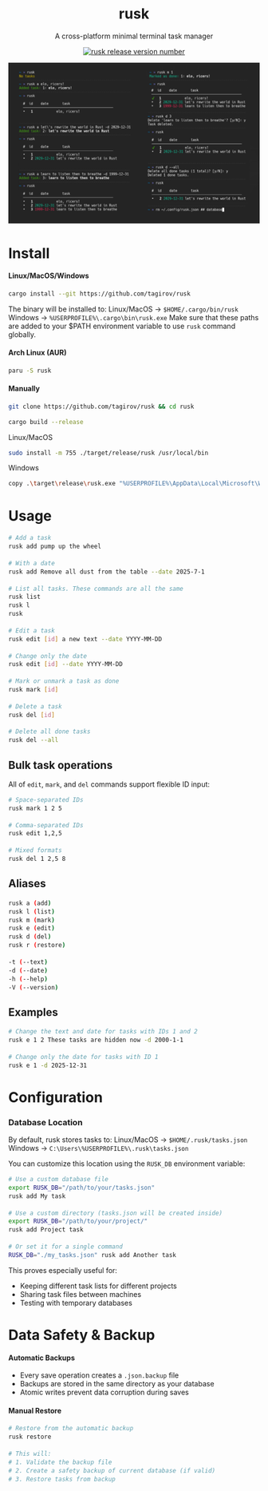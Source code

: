 <h1 align="center">rusk</h1>
<p align="center">A cross-platform minimal terminal task manager</p>
<p align="center">
    <a href="https://github.com/tagirov/rusk/releases"><img alt="rusk release version number" src="https://img.shields.io/github/v/release/tagirov/rusk?logo=github"></a>
</p>

<p align="center"><img src="rusk.png" alt="0.1.0"></p>

# Install
#### Linux/MacOS/Windows
```bash
cargo install --git https://github.com/tagirov/rusk
```
The binary will be installed to: Linux/MacOS -> `$HOME/.cargo/bin/rusk` Windows -> `%USERPROFILE%\.cargo\bin\rusk.exe`
Make sure that these paths are added to your $PATH environment variable to use `rusk` command globally.

#### Arch Linux (AUR)
```bash
paru -S rusk
```

#### Manually
```bash
git clone https://github.com/tagirov/rusk && cd rusk
```
```bash
cargo build --release
```

Linux/MacOS

```bash
sudo install -m 755 ./target/release/rusk /usr/local/bin
```

Windows

```bash
copy .\target\release\rusk.exe "%USERPROFILE%\AppData\Local\Microsoft\WindowsApps\"
```

# Usage

```bash
# Add a task
rusk add pump up the wheel

# With a date
rusk add Remove all dust from the table --date 2025-7-1

# List all tasks. These commands are all the same
rusk list
rusk l
rusk

# Edit a task
rusk edit [id] a new text --date YYYY-MM-DD

# Change only the date
rusk edit [id] --date YYYY-MM-DD

# Mark or unmark a task as done
rusk mark [id]

# Delete a task
rusk del [id]

# Delete all done tasks
rusk del --all
```
## Bulk task operations

All of `edit`, `mark`, and `del` commands support flexible ID input:

```bash
# Space-separated IDs
rusk mark 1 2 5

# Comma-separated IDs  
rusk edit 1,2,5

# Mixed formats
rusk del 1 2,5 8

```

## Aliases
```bash
rusk a (add)
rusk l (list)
rusk m (mark)
rusk e (edit)
rusk d (del)
rusk r (restore)

-t (--text)
-d (--date)
-h (--help)
-V (--version)
```

## Examples

```bash
# Change the text and date for tasks with IDs 1 and 2
rusk e 1 2 These tasks are hidden now -d 2000-1-1

# Change only the date for tasks with ID 1
rusk e 1 -d 2025-12-31
```

# Configuration
### Database Location

By default, rusk stores tasks to: Linux/MacOS -> `$HOME/.rusk/tasks.json` Windows -> `C:\Users\%USERPROFILE%\.rusk\tasks.json`

You can customize this location using the `RUSK_DB` environment variable:

```bash
# Use a custom database file
export RUSK_DB="/path/to/your/tasks.json"
rusk add My task

# Use a custom directory (tasks.json will be created inside)
export RUSK_DB="/path/to/your/project/"
rusk add Project task

# Or set it for a single command
RUSK_DB="./my_tasks.json" rusk add Another task
```

This proves especially useful for:
- Keeping different task lists for different projects
- Sharing task files between machines
- Testing with temporary databases

# Data Safety & Backup
#### Automatic Backups
- Every save operation creates a `.json.backup` file
- Backups are stored in the same directory as your database
- Atomic writes prevent data corruption during saves

#### Manual Restore
```bash
# Restore from the automatic backup
rusk restore

# This will:
# 1. Validate the backup file
# 2. Create a safety backup of current database (if valid)
# 3. Restore tasks from backup
```
